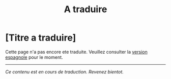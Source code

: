 ﻿---
title: [A traduire]
---

<!-- TODO: translation missing - French version -->

# [Titre a traduire]

Cette page n'a pas encore ete traduite. Veuillez consulter la [version espagnole](/es/mitos-relaciones) pour le moment.

---

*Ce contenu est en cours de traduction. Revenez bientot.*
